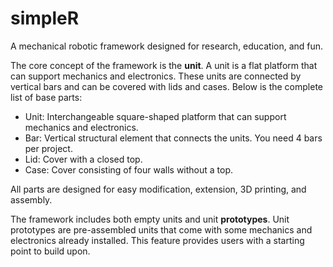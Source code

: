 # simpleR

A mechanical robotic framework designed for research, education, and fun.

The core concept of the framework is the **unit**. A unit is a flat platform that can support mechanics and electronics. These units are connected by vertical bars and can be covered with lids and cases. Below is the complete list of base parts:

- Unit: Interchangeable square-shaped platform that can support mechanics and electronics.
- Bar: Vertical structural element that connects the units. You need 4 bars per project.
- Lid: Cover with a closed top.
- Case: Cover consisting of four walls without a top.

All parts are designed for easy modification, extension, 3D printing, and assembly.

The framework includes both empty units and unit **prototypes**. Unit prototypes are pre-assembled units that come with some mechanics and electronics already installed. This feature provides users with a starting point to build upon.
